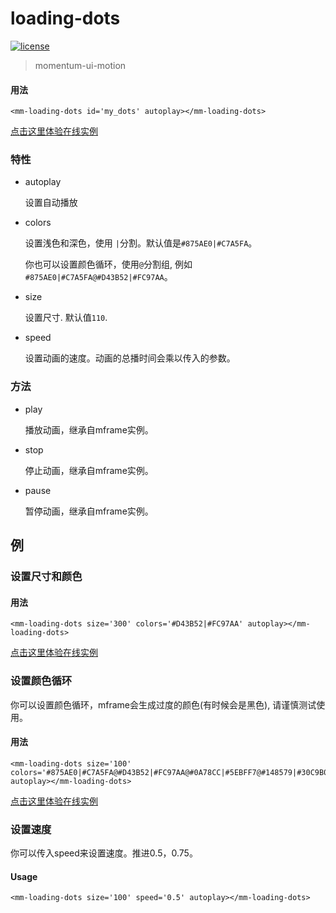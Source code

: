<!-- 
---
date: 2020/4/27 11:00:00
---
-->
# loading-dots

[![license](https://img.shields.io/github/license/momentum-design/momentum-ui.svg?color=blueviolet)](https://github.com/momentum-design/momentum-ui/blob/master/charts/LICENSE)

> momentum-ui-motion

#### 用法

<!--#html1#-->
```
<mm-loading-dots id='my_dots' autoplay></mm-loading-dots>
```

[点击这里体验在线实例](https://codepen.io/arthusliang/pen/BaoRRxz)

### 特性

+ autoplay

	设置自动播放

+ colors

	设置浅色和深色，使用 ```|```分割。默认值是```#875AE0|#C7A5FA```。
	
	你也可以设置颜色循环，使用```@```分割组, 例如```#875AE0|#C7A5FA@#D43B52|#FC97AA```。

+ size

	设置尺寸. 默认值```110```.

+ speed
	
	设置动画的速度。动画的总播时间会乘以传入的参数。

### 方法

+ play

	播放动画，继承自mframe实例。

+ stop

	停止动画，继承自mframe实例。

+ pause

	暂停动画，继承自mframe实例。

## 例

### 设置尺寸和颜色

#### 用法

<!--#html2#-->
```
<mm-loading-dots size='300' colors='#D43B52|#FC97AA' autoplay></mm-loading-dots>
```

[点击这里体验在线实例](https://codepen.io/arthusliang/pen/Vwvbbdo)

### 设置颜色循环

你可以设置颜色循环，mframe会生成过度的颜色(有时候会是黑色), 请谨慎测试使用。

#### 用法

<!--#html3#-->
```
<mm-loading-dots size='100' colors='#875AE0|#C7A5FA@#D43B52|#FC97AA@#0A78CC|#5EBFF7@#148579|#30C9B0@#7D7A18|#B4BA43@#C74F0E|#FF9D52' autoplay></mm-loading-dots>
```

[点击这里体验在线实例](https://codepen.io/arthusliang/pen/qBOmmzz)


### 设置速度

你可以传入speed来设置速度。推进0.5，0.75。

#### Usage

<!--#html4#-->
```
<mm-loading-dots size='100' speed='0.5' autoplay></mm-loading-dots>
```
